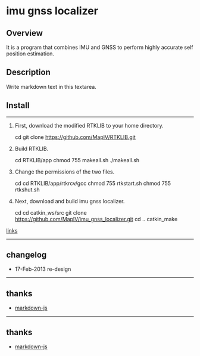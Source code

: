 
# imu gnss localizer

## Overview

It is a program that combines IMU and GNSS to perform highly accurate self position estimation.

## Description

Write markdown text in this textarea.

## Install
----
1) First, download the modified RTKLIB to your home directory.

    cd 
    git clone https://github.com/MapIV/RTKLIB.git 

2) Build RTKLIB.

    cd RTKLIB/app 
    chmod 755 makeall.sh 
    ./makeall.sh 

3) Change the permissions of the two files.

    cd 
    cd RTKLIB/app/rtkrcv/gcc 
    chmod 755 rtkstart.sh 
    chmod 755 rtkshut.sh 

4) Next, download and build imu gnss localizer.

    cd 
    cd catkin_ws/src 
    git clone https://github.com/MapIV/imu_gnss_localizer.git 
    cd .. 
    catkin_make 

[links](https://wikipedia.org)

----
## changelog
* 17-Feb-2013 re-design

----
## thanks
* [markdown-js](https://github.com/evilstreak/markdown-js)


----
## thanks
* [markdown-js](https://github.com/evilstreak/markdown-js)
